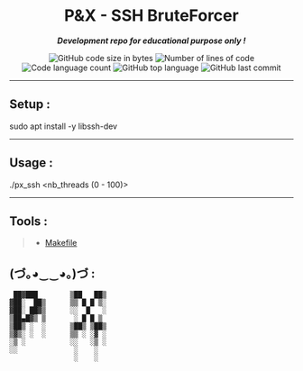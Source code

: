 <h1 align="center">
	P&X - SSH BruteForcer
</h1>

<p align="center">
	<b><i>Development repo for educational purpose only !</i></b><br>
</p>

<p align="center">
	<img alt="GitHub code size in bytes" src="https://img.shields.io/github/languages/code-size/PandeoF1/42-cub3d?color=blueviolet" />
	<img alt="Number of lines of code" src="https://img.shields.io/tokei/lines/github/PandeoF1/42-cub3d?color=blueviolet" />
	<img alt="Code language count" src="https://img.shields.io/github/languages/count/PandeoF1/42-cub3d?color=blue" />
	<img alt="GitHub top language" src="https://img.shields.io/github/languages/top/PandeoF1/42-cub3d?color=blue" />
	<img alt="GitHub last commit" src="https://img.shields.io/github/last-commit/PandeoF1/42-cub3d?color=brightgreen" />
</p>

---
## Setup :

sudo apt install -y libssh-dev

---
## Usage :
./px_ssh  <nb_threads (0 - 100)> <hosts file> <combo file> <output files>

---

## Tools :
 > - [Makefile](https://github.com/PandeoF1/makefile) <br />

## (づ｡◕‿‿◕｡)づ :
```
 ██▓███        ▒██   ██▒
▓██░  ██▒      ▒▒ █ █ ▒░
▓██░ ██▓▒      ░░  █   ░
▒██▄█▓▒ ▒       ░ █ █ ▒ 
▒██▒ ░  ░      ▒██▒ ▒██▒
▒▓▒░ ░  ░      ▒▒ ░ ░▓ ░
░▒ ░           ░░   ░▒ ░
░░              ░    ░  
                ░    ░  
```